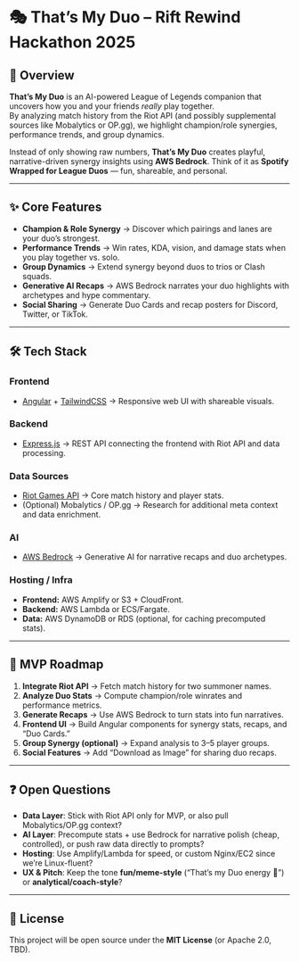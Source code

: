 # 🎭 That’s My Duo – Rift Rewind Hackathon 2025

## 📌 Overview

**That’s My Duo** is an AI-powered League of Legends companion that uncovers how you and your friends *really* play together.  
By analyzing match history from the Riot API (and possibly supplemental sources like Mobalytics or OP.gg), we highlight champion/role synergies, performance trends, and group dynamics.  

Instead of only showing raw numbers, **That’s My Duo** creates playful, narrative-driven synergy insights using **AWS Bedrock**. Think of it as **Spotify Wrapped for League Duos** — fun, shareable, and personal.

---

## ✨ Core Features

- **Champion & Role Synergy** → Discover which pairings and lanes are your duo’s strongest.  
- **Performance Trends** → Win rates, KDA, vision, and damage stats when you play together vs. solo.  
- **Group Dynamics** → Extend synergy beyond duos to trios or Clash squads.  
- **Generative AI Recaps** → AWS Bedrock narrates your duo highlights with archetypes and hype commentary.  
- **Social Sharing** → Generate Duo Cards and recap posters for Discord, Twitter, or TikTok.  

---

## 🛠️ Tech Stack  

### Frontend

- [Angular](https://angular.io/) + [TailwindCSS](https://tailwindcss.com/) → Responsive web UI with shareable visuals.  

### Backend

- [Express.js](https://expressjs.com/) → REST API connecting the frontend with Riot API and data processing.  

### Data Sources

- [Riot Games API](https://developer.riotgames.com/apis) → Core match history and player stats.  
- (Optional) Mobalytics / OP.gg → Research for additional meta context and data enrichment.  

### AI

- [AWS Bedrock](https://aws.amazon.com/bedrock/) → Generative AI for narrative recaps and duo archetypes.  

### Hosting / Infra

- **Frontend:** AWS Amplify or S3 + CloudFront.  
- **Backend:** AWS Lambda or ECS/Fargate.  
- **Data:** AWS DynamoDB or RDS (optional, for caching precomputed stats).  

---

## 🚀 MVP Roadmap

1. **Integrate Riot API** → Fetch match history for two summoner names.  
2. **Analyze Duo Stats** → Compute champion/role winrates and performance metrics.  
3. **Generate Recaps** → Use AWS Bedrock to turn stats into fun narratives.  
4. **Frontend UI** → Build Angular components for synergy stats, recaps, and “Duo Cards.”  
5. **Group Synergy (optional)** → Expand analysis to 3–5 player groups.  
6. **Social Features** → Add “Download as Image” for sharing duo recaps.  

---

## ❓ Open Questions

- **Data Layer**: Stick with Riot API only for MVP, or also pull Mobalytics/OP.gg context?  
- **AI Layer**: Precompute stats + use Bedrock for narrative polish (cheap, controlled), or push raw data directly to prompts?  
- **Hosting**: Use Amplify/Lambda for speed, or custom Nginx/EC2 since we’re Linux-fluent?  
- **UX & Pitch**: Keep the tone **fun/meme-style** (“That’s my Duo energy 😤”) or **analytical/coach-style**?  

---

## 📄 License

This project will be open source under the **MIT License** (or Apache 2.0, TBD).  
